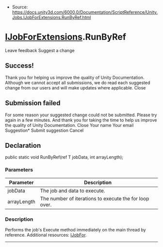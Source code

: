 * Source: https://docs.unity3d.com/6000.0/Documentation/ScriptReference/Unity.Jobs.IJobForExtensions.RunByRef.html

#  [IJobForExtensions](https://docs.unity3d.com/6000.0/Documentation/ScriptReference/Unity.Jobs.IJobForExtensions.html).RunByRef
Leave feedback
Suggest a change
## Success!
Thank you for helping us improve the quality of Unity Documentation. Although we cannot accept all submissions, we do read each suggested change from our users and will make updates where applicable.
Close
## Submission failed
For some reason your suggested change could not be submitted. Please <a>try again</a> in a few minutes. And thank you for taking the time to help us improve the quality of Unity Documentation.
Close
Your name Your email Suggestion* Submit suggestion
Cancel
## Declaration
public static void RunByRef(ref T jobData, int arrayLength); 
### Parameters
Parameter | Description  
---|---  
jobData | The job and data to execute.  
arrayLength | The number of iterations to execute the for loop over.  
### Description
Performs the job's Execute method immediately on the main thread by reference.
Additional resources: [IJobFor](https://docs.unity3d.com/6000.0/Documentation/ScriptReference/Unity.Jobs.IJobFor.html).
* * *
